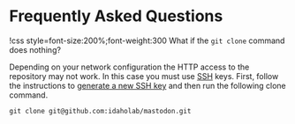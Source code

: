 # Frequently Asked Questions

!css style=font-size:200%;font-weight:300
What if the `git clone` command does nothing?

Depending on your network configuration the HTTP access to the repository may not work. In this case
you must use [SSH](https://en.wikipedia.org/wiki/Secure_Shell) keys. First, follow the instructions to [generate a new SSH key](https://help.github.com/articles/generating-a-new-ssh-key-and-adding-it-to-the-ssh-agent/#generating-a-new-ssh-key) and then run the following clone command.


```
git clone git@github.com:idaholab/mastodon.git
```
